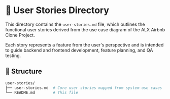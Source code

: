 # 📘 User Stories Directory

This directory contains the `user-stories.md` file, which outlines the functional user stories derived from the use case diagram of the ALX Airbnb Clone Project.

Each story represents a feature from the user's perspective and is intended to guide backend and frontend development, feature planning, and QA testing.

## 📁 Structure

```bash
user-stories/
├── user-stories.md  # Core user stories mapped from system use cases
└── README.md        # This file
